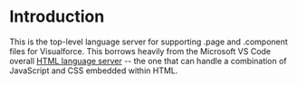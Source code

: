 # Introduction

This is the top-level language server for supporting .page and .component files
for Visualforce. This borrows heavily from the Microsoft VS Code overall [HTML
language
server](https://github.com/Microsoft/vscode/tree/master/extensions/html) -- the
one that can handle a combination of JavaScript and CSS embedded within HTML. 
